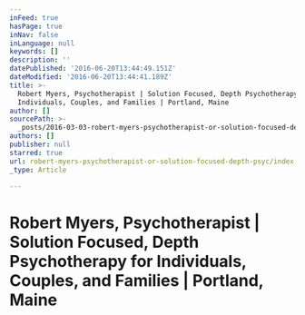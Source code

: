 ```yaml
---
inFeed: true
hasPage: true
inNav: false
inLanguage: null
keywords: []
description: ''
datePublished: '2016-06-20T13:44:49.151Z'
dateModified: '2016-06-20T13:44:41.189Z'
title: >-
  Robert Myers, Psychotherapist | Solution Focused, Depth Psychotherapy for
  Individuals, Couples, and Families | Portland, Maine
author: []
sourcePath: >-
  _posts/2016-03-03-robert-myers-psychotherapist-or-solution-focused-depth-psyc.md
authors: []
publisher: null
starred: true
url: robert-myers-psychotherapist-or-solution-focused-depth-psyc/index.html
_type: Article

---
```

# Robert Myers, Psychotherapist | Solution Focused, Depth Psychotherapy for Individuals, Couples, and Families | Portland, Maine